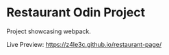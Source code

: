# Restaurant Odin Project

Project showcasing webpack.

Live Preview: https://z4le3c.github.io/restaurant-page/